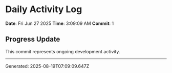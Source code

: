 # Daily Activity Log

**Date**: Fri Jun 27 2025
**Time**: 3:09:09 AM
**Commit**: 1

## Progress Update

This commit represents ongoing development activity.

---
Generated: 2025-08-19T07:09:09.647Z
